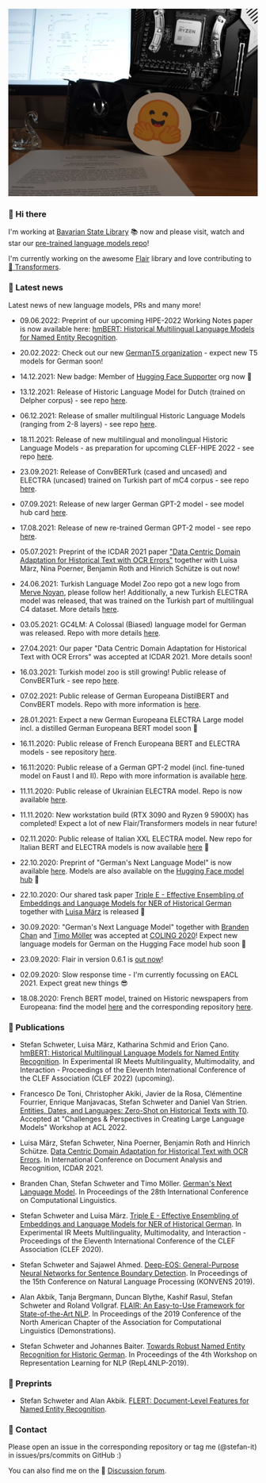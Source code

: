 [![🤗](https://raw.githubusercontent.com/stefan-it/stefan-it/master/profile_header_new_setup_11112020.jpg "🤗")](https://schweter.ml/)

### 👋 Hi there

I'm working at [Bavarian State Library](https://github.com/dbmdz) 📚 now and please
visit, watch and star our [pre-trained language models repo](https://github.com/dbmdz/berts)!

I'm currently working on the awesome [Flair](https://github.com/flairNLP/flair)
library and love contributing to [🤗 Transformers](https://github.com/huggingface/transformers).

### 📰 Latest news

Latest news of new language models, PRs and many more!

* 09.06.2022: Preprint of our upcoming HIPE-2022 Working Notes paper is now available here: [hmBERT: Historical Multilingual Language Models for Named Entity Recognition](https://arxiv.org/abs/2205.15575).

* 20.02.2022: Check out our new [GermanT5 organization](https://github.com/GermanT5) - expect new T5 models for German soon!

* 14.12.2021: New badge: Member of [Hugging Face Supporter](https://github.com/Hugging-Face-Supporter) org now 🎉

* 13.12.2021: Release of Historic Language Model for Dutch (trained on Delpher corpus) - see repo [here](https://github.com/stefan-it/delpher-lm).

* 06.12.2021: Release of smaller multilingual Historic Language Models (ranging from 2-8 layers) - see repo [here](https://github.com/stefan-it/clef-hipe/blob/main/hlms.md).

* 18.11.2021: Release of new multilingual and monolingual Historic Language Models - as preparation for upcoming CLEF-HIPE 2022 - see repo [here](https://github.com/stefan-it/clef-hipe/blob/main/hlms.md).

* 23.09.2021: Release of ConvBERTurk (cased and uncased) and ELECTRA (uncased) trained on Turkish part of mC4 corpus - see repo [here](https://github.com/stefan-it/turkish-bert).

* 07.09.2021: Release of new larger German GPT-2 model - see model hub card [here](https://huggingface.co/stefan-it/german-gpt2-larger).

* 17.08.2021: Release of new re-trained German GPT-2 model - see repo [here](https://github.com/stefan-it/german-gpt2).

* 05.07.2021: Preprint of the ICDAR 2021 paper ["Data Centric Domain Adaptation for Historical Text with OCR Errors"](https://arxiv.org/abs/2107.00927) together with Luisa März, Nina Poerner, Benjamin Roth and Hinrich Schütze is out now!

* 24.06.2021: Turkish Language Model Zoo repo got a new logo from [Merve Noyan](https://twitter.com/mervenoyann), please follow her! Additionally, a new Turkish ELECTRA model was released, that was trained on the Turkish part of multilingual C4 dataset. More details [here](https://github.com/stefan-it/turkish-bert).

* 03.05.2021: GC4LM: A Colossal (Biased) language model for German was released. Repo with more details [here](https://github.com/stefan-it/gc4lm).

* 27.04.2021: Our paper "Data Centric Domain Adaptation for Historical Text with OCR Errors" was accepted at ICDAR 2021. More details soon!

* 16.03.2021: Turkish model zoo is still growing! Public release of ConvBERTurk - see repo [here](https://github.com/stefan-it/turkish-bert).

* 07.02.2021: Public release of German Europeana DistilBERT and ConvBERT models. Repo with more information is [here](https://github.com/stefan-it/europeana-bert).

* 28.01.2021: Expect a new German Europeana ELECTRA Large model incl. a distilled German Europeana BERT model soon 🤗

* 16.11.2020: Public release of French Europeana BERT and ELECTRA models - see repository [here](https://github.com/stefan-it/europeana-bert).

* 16.11:2020: Public release of a German GPT-2 model (incl. fine-tuned model on Faust I and II). Repo with more information is available [here](https://github.com/stefan-it/german-gpt2).

* 11.11.2020: Public release of Ukrainian ELECTRA model. Repo is now available [here](https://github.com/stefan-it/ukrainian-electra).

* 11.11.2020: New workstation build (RTX 3090 and Ryzen 9 5900X) has completed! Expect a lot of new Flair/Transformers models in near future!

* 02.11.2020: Public release of Italian XXL ELECTRA model. New repo for Italian BERT and ELECTRA models is now available [here](https://github.com/stefan-it/italian-bertelectra) 🎉

* 22.10.2020: Preprint of "German's Next Language Model" is now available [here](https://arxiv.org/abs/2010.10906). Models are also available on the [Hugging Face model hub](https://huggingface.co/models?search=deepset%2Fg) 🎉

* 22.10.2020: Our shared task paper [Triple E - Effective Ensembling of Embeddings and Language Models for NER of Historical German](http://ceur-ws.org/Vol-2696/paper_173.pdf) together with [Luisa März](https://github.com/LuisaMaerz) is released 🎉

* 30.09.2020: "German's Next Language Model" together with [Branden Chan](https://github.com/brandenchan) and [Timo Möller](https://github.com/Timoeller) was accepted at [COLING 2020](https://coling2020.org/)!
              Expect new language models for German on the Hugging Face model hub soon 🤗

* 23.09.2020: Flair in version 0.6.1 is [out now](https://github.com/flairNLP/flair/releases/tag/v0.6.1)!

* 02.09.2020: Slow response time - I'm currently focussing on EACL 2021. Expect great new things 😎

* 18.08.2020: French BERT model, trained on Historic newspapers from Europeana:
  find the model [here](https://huggingface.co/dbmdz/bert-base-french-europeana-cased)
  and the corresponding repository [here](https://github.com/stefan-it/europeana-bert).

### 📃 Publications

* Stefan Schweter, Luisa März, Katharina Schmid and Erion Çano. [hmBERT: Historical Multilingual Language Models for Named Entity Recognition](http://www.dei.unipd.it/~ferro/CLEF-WN-Drafts/CLEF2022/paper-87.pdf). In Experimental IR Meets Multilinguality, Multimodality, and Interaction - Proceedings of the Eleventh International Conference of the CLEF Association (CLEF 2022) (upcoming).

* Francesco De Toni, Christopher Akiki, Javier de la Rosa, Clémentine Fourrier, Enrique Manjavacas, Stefan Schweter and Daniel Van Strien. [Entities, Dates, and Languages: Zero-Shot on Historical Texts with T0](https://openreview.net/forum?id=BRzIS3GrIbc). Accepted at "Challenges & Perspectives in Creating Large Language Models" Workshop at ACL 2022.

* Luisa März, Stefan Schweter, Nina Poerner, Benjamin Roth and Hinrich Schütze. [Data Centric Domain Adaptation for Historical Text with OCR Errors](https://link.springer.com/chapter/10.1007/978-3-030-86331-9_48). In International Conference on Document Analysis and Recognition, ICDAR 2021.

* Branden Chan, Stefan Schweter and Timo Möller. [German's Next Language Model](https://www.aclweb.org/anthology/2020.coling-main.598/). In Proceedings of the 28th International Conference on Computational Linguistics.

* Stefan Schweter and Luisa März. [Triple E - Effective Ensembling of Embeddings and Language Models for NER of Historical German](http://ceur-ws.org/Vol-2696/paper_173.pdf). In Experimental IR Meets Multilinguality, Multimodality, and Interaction - Proceedings of the Eleventh International Conference of the CLEF Association (CLEF 2020).

* Stefan Schweter and Sajawel Ahmed. [Deep-EOS: General-Purpose Neural Networks for Sentence Boundary Detection](https://corpora.linguistik.uni-erlangen.de/data/konvens/proceedings/papers/KONVENS2019_paper_41.pdf). In Proceedings of the 15th Conference on Natural Language Processing (KONVENS 2019).

* Alan Akbik, Tanja Bergmann, Duncan Blythe, Kashif Rasul, Stefan Schweter and Roland Vollgraf. [FLAIR: An Easy-to-Use Framework for State-of-the-Art NLP](https://www.aclweb.org/anthology/N19-4010/). In Proceedings of the 2019 Conference of the North American Chapter of the Association for Computational Linguistics (Demonstrations).

* Stefan Schweter and Johannes Baiter. [Towards Robust Named Entity Recognition for Historic German](https://www.aclweb.org/anthology/W19-4312/). In Proceedings of the 4th Workshop on Representation Learning for NLP (RepL4NLP-2019).

### 📃 Preprints

* Stefan Schweter and Alan Akbik. [FLERT: Document-Level Features for Named Entity Recognition](https://arxiv.org/abs/2011.06993).

### 💬 Contact

Please open an issue in the corresponding repository or tag me (@stefan-it) in
issues/prs/commits on GitHub :)

You can also find me on the 🤗 [Discussion forum](https://discuss.huggingface.co/u/stefan-it).
